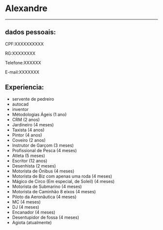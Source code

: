 # Alexandre

---
## dados pessoais:

CPF:XXXXXXXXXX

RG:XXXXXXXX

Telefone:XXXXXX

E-mail:XXXXXXX



## Experiencia:

- servente de pedreiro
- autocad
- inventor
- Métodologias Ágeis (1 ano)
- CRM (2 anos)
- Jardineiro (4 meses)
- Taxista (4 anos)
- Pintor (4 anos)
- Coveiro (2 anos)
- Instrutor de Garçom (3 meses)
- Profissional de Pesca (4 meses)
- Atleta (5 meses)
- Escritor (12 anos)
- Desenhista (2 meses)
- Motorista de Õnibus (4 meses)
- Motorista de Biz com apenas uma roda (4 meses)
- Mágico de Circo (Em especial, de Soleil) (4 meses)
- Motorista de Submarino (4 meses)
- Motorista de Caminhão 8 eixos (4 meses)
- Piloto da Aeronâutica (4 meses)
- MC (4 meses)
- DJ (4 meses)
- Encanador (4 meses)
- Desentupidor de fossa (4 meses)
- Agiota (atualmente)


